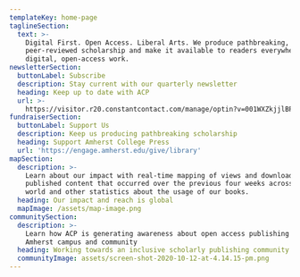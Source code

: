 ```yaml
---
templateKey: home-page
taglineSection:
  text: >-
    Digital First. Open Access. Liberal Arts. We produce pathbreaking,
    peer-reviewed scholarship and make it available to readers everywhere as
    digital, open-access work.
newsletterSection:
  buttonLabel: Subscribe
  description: Stay current with our quarterly newsletter
  heading: Keep up to date with ACP
  url: >-
    https://visitor.r20.constantcontact.com/manage/optin?v=001WXZkjjlBP1ZO4vWwIA9HU80CKVVKX-DWmCItOAZxMlaI6uN2m3u7Ni8ELHYeO4PkjOocQfUTRPY390FT7lD5ykY3B-6NcZU3GXwUKc1ZRYc%3D
fundraiserSection:
  buttonLabel: Support Us
  description: Keep us producing pathbreaking scholarship
  heading: Support Amherst College Press
  url: 'https://engage.amherst.edu/give/library'
mapSection:
  description: >-
    Learn about our impact with real-time mapping of views and downloads of our
    published content that occurred over the previous four weeks across the
    world and other statistics about the usage of our books.
  heading: Our impact and reach is global
  mapImage: /assets/map-image.png
communitySection:
  description: >-
    Learn how ACP is generating awareness about open access publishing in the
    Amherst campus and community 
  heading: Working towards an inclusive scholarly publishing community
  communityImage: assets/screen-shot-2020-10-12-at-4.14.15-pm.png
---
```

